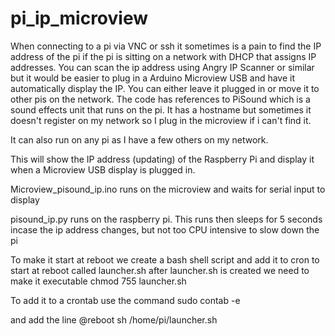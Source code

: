 # pi_ip_microview
When connecting to a pi via VNC or ssh it sometimes is a pain to find the IP address of the pi if the pi is sitting on a network with DHCP that assigns IP addresses. 
You can scan the ip address using Angry IP Scanner or similar but it would be easier to plug in a Arduino Microview USB and have it automatically display the IP. You can either leave it plugged in or move it to other pis on the network.
The code has references to PiSound which is a sound effects unit that runs on the pi. It has a hostname but sometimes it doesn't register on my network so I plug in the microview if i can't find it. 

It can also run on any pi as I have a few others on my network.

This will show the IP address (updating) of the Raspberry Pi and display it when a Microview USB display is plugged in.

Microview_pisound_ip.ino runs on the microview and waits for serial input to display

pisound_ip.py runs on the raspberry pi. This runs then sleeps for 5 seconds incase the ip address changes, but not too CPU intensive to slow down the pi

To make it start at reboot we create a bash shell script and add it to cron to start at reboot called launcher.sh
after launcher.sh is created we need to make it executable
chmod 755 launcher.sh

To add it to a crontab use the command
sudo contab -e

and add the line 
@reboot sh /home/pi/launcher.sh

